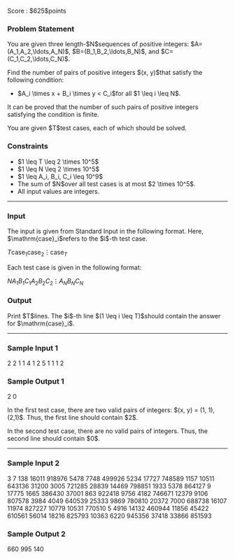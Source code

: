 
<div>

<span>

<span>

<p>
Score : $625$points  
</p>

<div>

<section>

### **Problem Statement**

<p>
You are given three length-$N$sequences of positive integers: $A=(A_1,A_2,\ldots,A_N)$, $B=(B_1,B_2,\ldots,B_N)$, and $C=(C_1,C_2,\ldots,C_N)$.  
</p>

<p>
Find the number of pairs of positive integers $(x, y)$that satisfy the following condition:  
</p>

<ul>

<li>
$A_i \times x + B_i \times y < C_i$for all $1 \leq i \leq N$.  
</li>

</ul>

<p>
It can be proved that the number of such pairs of positive integers satisfying the condition is finite.  
</p>

<p>
You are given $T$test cases, each of which should be solved.  
</p>

</section>

</div>

<div>

<section>

### **Constraints**

<ul>

<li>
$1 \leq T \leq 2 \times 10^5$
</li>

<li>
$1 \leq N \leq 2 \times 10^5$
</li>

<li>
$1 \leq A_i, B_i, C_i \leq 10^9$
</li>

<li>
The sum of $N$over all test cases is at most $2 \times 10^5$.  
</li>

<li>
All input values are integers.  
</li>

</ul>

</section>

</div>

---

<div>

<div>

<section>

### **Input**

<p>
The input is given from Standard Input in the following format. Here, $\mathrm{case}_i$refers to the $i$-th test case.
</p>

<div>

$T$$\mathrm{case}_1$$\mathrm{case}_2$$\vdots$$\mathrm{case}_T$
</div>

<p>
Each test case is given in the following format:
</p>

<div>

$N$$A_1$$B_1$$C_1$$A_2$$B_2$$C_2$$\vdots$$A_N$$B_N$$C_N$
</div>

</section>

</div>

<div>

<section>

### **Output**

<p>
Print $T$lines. The $i$-th line $(1 \leq i \leq T)$should contain the answer for $\mathrm{case}_i$.  
</p>

</section>

</div>

</div>

---

<div>

<section>

### **Sample Input 1**

<div>

2
2
1 1 4
1 2 5
1
1 1 2

</div>

</section>

</div>

<div>

<section>

### **Sample Output 1**

<div>

2
0

</div>

<p>
In the first test case, there are two valid pairs of integers: $(x, y) = (1, 1), (2,1)$. Thus, the first line should contain $2$.  
</p>

<p>
In the second test case, there are no valid pairs of integers. Thus, the second line should contain $0$.  
</p>

</section>

</div>

---

<div>

<section>

### **Sample Input 2**

<div>

3
7
138 16011 918976
5478 7748 499926
5234 17727 748589
1157 10511 643136
31200 3005 721285
28839 14469 798851
1933 5378 864127
9
17775 1665 386430
37001 863 922418
9756 4182 746671
12379 9106 807578
3984 4049 640539
25333 9869 780810
20372 7000 688738
16107 11974 827227
10779 10531 770510
5
4916 14132 460944
11856 45422 610561
56014 18216 825793
10363 6220 945356
37418 33866 851593

</div>

</section>

</div>

<div>

<section>

### **Sample Output 2**

<div>

660
995
140

</div>

</section>

</div>

</span>

</span>

</div>
